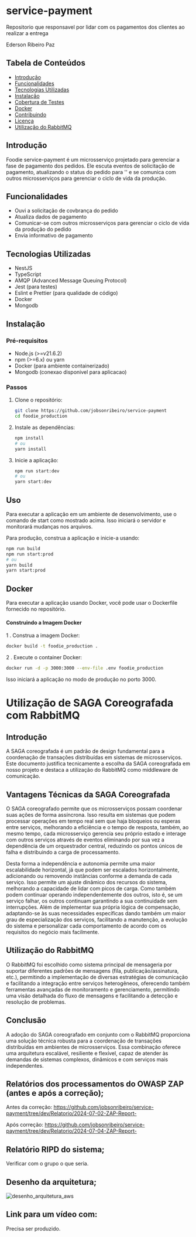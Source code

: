 # service-payment
Repositorio que responsavel por lidar com os pagamentos dos clientes ao realizar a entrega

Ederson Ribeiro Paz



## Tabela de Conteúdos

- [Introdução](#introdução)
- [Funcionalidades](#funcionalidades)
- [Tecnologias Utilizadas](#tecnologias-utilizadas)
- [Instalação](#instalação)
- [Cobertura de Testes](#cobertura-de-testes)
- [Docker](#docker)
- [Contribuindo](#contribuindo)
- [Licença](#licença)
- [Utilização do RabbitMQ]()
## Introdução

Foodie service-payment é um microsserviço projetado para gerenciar a fase de pagamento dos pedidos. Ele escuta eventos de solicitação de pagamento, atualizando o status do pedido para '' e se comunica com outros microsserviços para gerenciar o ciclo de vida da produção.

## Funcionalidades

- Ouvi a solicitação de covbrança do pedido
- Atualiza dados de pagamento
- Comunicar-se com outros microsserviços para gerenciar o ciclo de vida da produção do pedido
- Envia informativo de pagamento

## Tecnologias Utilizadas

- NestJS
- TypeScript
- AMQP (Advanced Message Queuing Protocol)
- Jest (para testes)
- Eslint e Prettier (para qualidade de código)
- Docker
- Mongodb

## Instalação

### Pré-requisitos

- Node.js (>=v21.6.2)
- npm (>=6.x) ou yarn
- Docker (para ambiente containerizado)
- Mongodb (conexao disponivel para aplicacao)

### Passos

1. Clone o repositório:

    ```bash
    git clone https://github.com/jobsonribeiro/service-payment
    cd foodie_production
    ```

2. Instale as dependências:

    ```bash
    npm install
    # ou
    yarn install
    ```

3. Inicie a aplicação:

    ```bash
    npm run start:dev
    # ou
    yarn start:dev
    ```

## Uso

Para executar a aplicação em um ambiente de desenvolvimento, use o comando de start como mostrado acima. Isso iniciará o servidor e monitorará mudanças nos arquivos.

Para produção, construa a aplicação e inicie-a usando:

```bash
npm run build
npm run start:prod
# ou
yarn build
yarn start:prod
```

## Docker
Para executar a aplicação usando Docker, você pode usar o Dockerfile fornecido no repositório.

#### Construindo a Imagem Docker
1 . Construa a imagem Docker:

```bash
docker build -t foodie_production .
```
2 . Execute o container Docker:
```bash
docker run -d -p 3000:3000 --env-file .env foodie_production
```

Isso iniciará a aplicação no modo de produção no porto 3000.

# Utilização de SAGA Coreografada com RabbitMQ

## Introdução
A SAGA coreografada é um padrão de design fundamental para a coordenação de transações distribuídas em sistemas de microsserviços. Este documento justifica tecnicamente a escolha da SAGA coreografada em nosso projeto e destaca a utilização do RabbitMQ como middleware de comunicação.

## Vantagens Técnicas da SAGA Coreografada

O SAGA coreografado permite que os microsserviços possam coordenar suas ações de forma assíncrona. Isso resulta em sistemas que podem processar operações em tempo real sem que haja bloqueios ou esperas entre serviços, melhorando a eficiência e o tempo de resposta, também, ao mesmo tempo, cada microsserviço gerencia seu próprio estado e interage com outros serviços através de eventos eliminando por sua vez a dependência de um orquestrador central, reduzindo os pontos únicos de falha e distribuindo a carga de processamento.

Desta forma a independência e autonomia permite uma maior escalabilidade horizontal, já que podem ser escalados horizontalmente, adicionando ou removendo instâncias conforme a demanda de cada serviço. Isso permite um ajuste dinâmico dos recursos do sistema, melhorando a capacidade de lidar com picos de carga. Como também podem continuar operando independentemente dos outros, isto é, se um serviço falhar, os outros continuam garantindo a sua continuidade sem interrupções. Além de implementar sua própria lógica de compensação, adaptando-se às suas necessidades específicas dando também um maior grau de especialização dos serviços, facilitando a manutenção, a evolução do sistema e personalizar cada comportamento de acordo com os requisitos do negócio mais facilmente.

## Utilização do RabbitMQ
O RabbitMQ foi escolhido como sistema principal de mensageria por suportar diferentes padrões de mensagens (fila, publicação/assinatura, etc.), permitindo a implementação de diversas estratégias de comunicação e facilitando a integração entre serviços heterogêneos, oferecendo também ferramentas avançadas de monitoramento e gerenciamento, permitindo uma visão detalhada do fluxo de mensagens e facilitando a detecção e resolução de problemas.

## Conclusão
A adoção do SAGA coreografado em conjunto com o RabbitMQ proporciona uma solução técnica robusta para a coordenação de transações distribuídas em ambientes de microsserviços. Essa combinação oferece uma arquitetura escalável, resiliente e flexível, capaz de atender às demandas de sistemas complexos, dinâmicos e com serviços mais independentes.

## Relatórios dos processamentos do OWASP ZAP (antes e após a correção);
Antes da correção: https://github.com/jobsonribeiro/service-payment/tree/dev/Relatorio/2024-07-02-ZAP-Report-

Após correção: https://github.com/jobsonribeiro/service-payment/tree/dev/Relatorio/2024-07-04-ZAP-Report-

## Relatório RIPD do sistema;
Verificar com o grupo o que seria.

## Desenho da arquitetura;
![desenho_arquitetura_aws](https://github.com/user-attachments/assets/0f68a272-6a0d-49f0-934f-4358ec973f3e)

## Link para um vídeo com:
Precisa ser produzido.

